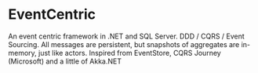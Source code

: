 # EventCentric
An event centric framework in .NET and SQL Server. DDD / CQRS / Event Sourcing. All messages are persistent, but snapshots of aggregates are in-memory, just like actors. Inspired from EventStore, CQRS Journey (Microsoft) and a little of Akka.NET 
